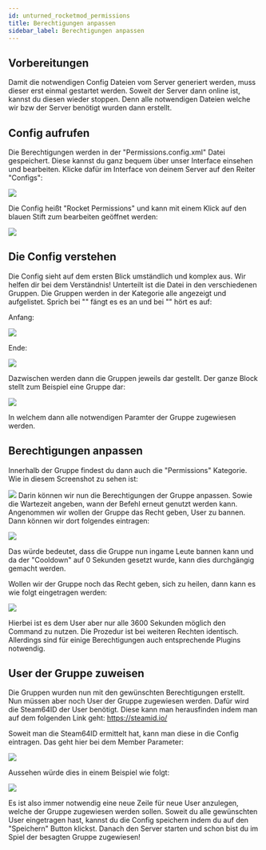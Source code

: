 ```yaml
---
id: unturned_rocketmod_permissions
title: Berechtigungen anpassen
sidebar_label: Berechtigungen anpassen
---
```


## Vorbereitungen
Damit die notwendigen Config Dateien vom Server generiert werden, muss dieser erst einmal gestartet werden.
Soweit der Server dann online ist, kannst du diesen wieder stoppen.
Denn alle notwendigen Dateien welche wir bzw der Server benötigt wurden dann erstellt.

## Config aufrufen
Die Berechtigungen werden in der "Permissions.config.xml" Datei gespeichert.
Diese kannst du ganz bequem über unser Interface einsehen und bearbeiten.
Klicke dafür im Interface von deinem Server auf den Reiter "Configs":

![](https://screensaver01.zap-hosting.com/index.php/s/d5YWYMjfW6YxnAQ/preview)

Die Config heißt "Rocket Permissions" und kann mit einem Klick auf den blauen Stift zum bearbeiten geöffnet werden:

![](https://screensaver01.zap-hosting.com/index.php/s/tYb8oH9EBy5AngT/preview)

## Die Config verstehen
Die Config sieht auf dem ersten Blick umständlich und komplex aus.
Wir helfen dir bei dem Verständnis!
Unterteilt ist die Datei in den verschiedenen Gruppen.
Die Gruppen werden in der <groups> </groups> Kategorie alle angezeigt und aufgelistet.
Sprich bei "<groups>" fängt es es an und bei "</groups>" hört es auf:

Anfang:

![](https://screensaver01.zap-hosting.com/index.php/s/sAZMdfgnQociFoc/preview)

Ende:

![](https://screensaver01.zap-hosting.com/index.php/s/rxQxJ5CYi2s4ozJ/preview)

Dazwischen werden dann die Gruppen jeweils dar gestellt.
Der ganze Block stellt zum Beispiel eine Gruppe dar:

![](https://screensaver01.zap-hosting.com/index.php/s/3wJ38L3Y77PKK2y/preview)

In welchem dann alle notwendigen Paramter der Gruppe zugewiesen werden.

## Berechtigungen anpassen
Innerhalb der Gruppe findest du dann auch die "Permissions" Kategorie.
Wie in diesem Screenshot zu sehen ist:

![](https://screensaver01.zap-hosting.com/index.php/s/EXefxzx7mHq73Z2/preview)
Darin können wir nun die Berechtigungen der Gruppe anpassen.
Sowie die Wartezeit angeben, wann der Befehl erneut genutzt werden kann.
Angenommen wir wollen der Gruppe das Recht geben, User zu bannen.
Dann können wir dort folgendes eintragen:

![](https://screensaver01.zap-hosting.com/index.php/s/cJRKzep3XfJq6xD/preview)

Das würde bedeutet, dass die Gruppe nun ingame Leute bannen kann und da der "Cooldown" auf 0 Sekunden gesetzt wurde, kann dies durchgängig gemacht werden.

Wollen wir der Gruppe noch das Recht geben, sich zu heilen, dann kann es wie folgt eingetragen werden:

![](https://screensaver01.zap-hosting.com/index.php/s/S3CLx4m43ZHZSiH/preview)

Hierbei ist es dem User aber nur alle 3600 Sekunden möglich den Command zu nutzen.
Die Prozedur ist bei weiteren Rechten identisch.
Allerdings sind für einige Berechtigungen auch entsprechende Plugins notwendig.

## User der Gruppe zuweisen
Die Gruppen wurden nun mit den gewünschten Berechtigungen erstellt.
Nun müssen aber noch User der Gruppe zugewiesen werden.
Dafür wird die Steam64ID der User benötigt.
Diese kann man herausfinden indem man auf dem folgenden Link geht:
https://steamid.io/

Soweit man die Steam64ID ermittelt hat, kann man diese in die Config eintragen.
Das geht hier bei dem Member Parameter:

![](https://screensaver01.zap-hosting.com/index.php/s/CcQMoBpnQr3rQPk/preview)

Aussehen würde dies in einem Beispiel wie folgt:

![](https://screensaver01.zap-hosting.com/index.php/s/MFwPi6yjeFG6GNH/preview)

Es ist also immer notwendig eine neue Zeile für neue User anzulegen, welche der Gruppe zugewiesen werden sollen.
Soweit du alle gewünschten User eingetragen hast, kannst du die Config speichern indem du auf den "Speichern" Button klickst.
Danach den Server starten und schon bist du im Spiel der besagten Gruppe zugewiesen!
